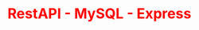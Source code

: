<!DOCTYPE html>
<html lang="en">
<head>
	<meta charset="UTF-8">
	<meta http-equiv="X-UA-Compatible" content="IE=edge">
	<meta name="viewport" content="width=device-width, initial-scale=1.0">
	<link rel="stylesheet" href="./src/app.css">
	<link rel="preconnect" href="https://fonts.googleapis.com"><link rel="preconnect" href="https://fonts.gstatic.com" crossorigin><link href="https://fonts.googleapis.com/css2?family=Raleway:wght@300;400;500;600;700&display=swap" rel="stylesheet">
</head>
<body>
	<h1 style="color: red;" class="main-title">RestAPI - MySQL - Express</h1>

</body>
</html>